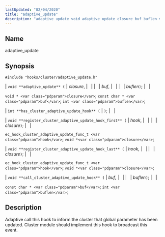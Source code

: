 ```yaml
---
lastUpdated: "02/04/2020"
title: "adaptive_update"
description: "adaptive update void adaptive update closure buf buflen void closure const char buf int buflen int has cluster adaptive update hook void register cluster adaptive update hook first hook closure ec hook cluster adaptive update func t hook void closure void register cluster adaptive update hook last hook closure ec..."
---
```


<a name="hooks.cluster.adaptive_update"></a> 
## Name

adaptive_update

## Synopsis

`#include "hooks/cluster/adaptive_update.h"`

| `void **adaptive_update** (` | <var class="pdparam">closure</var>, |   |
|   | <var class="pdparam">buf</var>, |   |
|   | <var class="pdparam">buflen</var>`)`; |   |

`void * <var class="pdparam">closure</var>`;
`const char * <var class="pdparam">buf</var>`;
`int <var class="pdparam">buflen</var>`;

| `int **has_cluster_adaptive_update_hook** (` | `)`; |   |

| `void **register_cluster_adaptive_update_hook_first** (` | <var class="pdparam">hook</var>, |   |
|   | <var class="pdparam">closure</var>`)`; |   |

`ec_hook_cluster_adaptive_update_func_t <var class="pdparam">hook</var>`;
`void *<var class="pdparam">closure</var>`;

| `void **register_cluster_adaptive_update_hook_last** (` | <var class="pdparam">hook</var>, |   |
|   | <var class="pdparam">closure</var>`)`; |   |

`ec_hook_cluster_adaptive_update_func_t <var class="pdparam">hook</var>`;
`void *<var class="pdparam">closure</var>`;

| `void **call_cluster_adaptive_update_hook** (` | <var class="pdparam">buf</var>, |   |
|   | <var class="pdparam">buflen</var>`)`; |   |

`const char * <var class="pdparam">buf</var>`;
`int <var class="pdparam">buflen</var>`;<a name="idp34302176"></a> 
## Description

Adaptive call this hook to inform the cluster that global parameter has been updated. Cluster module should implement this hook to broadcast this event.